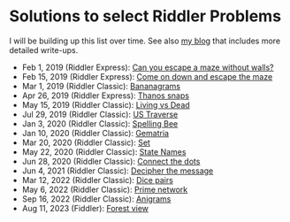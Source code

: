 # Solutions to select Riddler Problems

I will be building up this list over time. See also [my blog](https://laurentlessard.com/bookproofs/) that includes more detailed write-ups.

- Feb 1, 2019 (Riddler Express): [Can you escape a maze without walls?](https://github.com/LaurentLessard/Riddler538/blob/master/lettermaze.ipynb)
- Feb 15, 2019 (Riddler Express): [Come on down and escape the maze](https://github.com/LaurentLessard/Riddler538/blob/master/maze_escape.ipynb)
- Mar 1, 2019 (Riddler Classic): [Bananagrams](https://github.com/LaurentLessard/Riddler538/blob/master/bananagrams.ipynb)
- Apr 26, 2019 (Riddler Express): [Thanos snaps](https://github.com/LaurentLessard/Riddler538/blob/master/thanos.ipynb)
- May 15, 2019 (Riddler Classic): [Living vs Dead](https://github.com/LaurentLessard/Riddler538/blob/master/deadvsliving.ipynb)
- Jul 29, 2019 (Riddler Classic): [US Traverse](https://github.com/LaurentLessard/Riddler538/blob/master/us_traverse.ipynb)
- Jan 3, 2020 (Riddler Classic): [Spelling Bee](https://github.com/LaurentLessard/Riddler538/blob/master/spellingbee.ipynb)
- Jan 10, 2020 (Riddler Classic): [Gematria](https://github.com/LaurentLessard/Riddler538/blob/master/gematria.ipynb)
- Mar 20, 2020 (Riddler Classic): [Set](https://github.com/LaurentLessard/Riddler538/blob/master/set.ipynb)
- May 22, 2020 (Riddler Classic): [State Names](https://github.com/LaurentLessard/Riddler538/blob/master/state_names.ipynb)
- Jun 28, 2020 (Riddler Classic): [Connect the dots](https://github.com/LaurentLessard/Riddler538/blob/master/connect_the_dots.ipynb)
- Jun 4, 2021 (Riddler Classic): [Decipher the message](https://github.com/LaurentLessard/Riddler538/blob/master/topology_words.ipynb)
- Mar 12, 2022 (Riddler Classic): [Dice pairs](https://github.com/LaurentLessard/Riddler538/blob/master/dice_pairs.ipynb)
- May 6, 2022 (Riddler Classic): [Prime network](https://github.com/LaurentLessard/Riddler538/blob/master/prime_network.ipynb)
- Sep 16, 2022 (Riddler Classic): [Anigrams](https://github.com/LaurentLessard/Riddler538/blob/master/anigrams.ipynb)
- Aug 11, 2023 (Fiddler): [Forest view](https://github.com/LaurentLessard/Riddler538/blob/master/forest_sight.ipynb)
